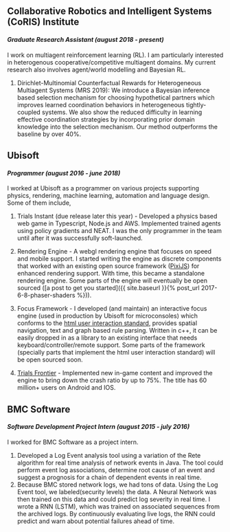 ## Collaborative Robotics and Intelligent Systems (CoRIS) Institute
#### *Graduate Research Assistant (august 2018 - present)*
I work on multiagent reinforcement learning (RL). I am particularly interested in heterogenous cooperative/competitive multiagent domains. My current research also involves agent/world modelling and Bayesian RL.

1. Dirichlet-Multinomial Counterfactual Rewards for Heterogeneous Multiagent Systems (MRS 2019): We introduce a Bayesian inference based selection mechanism for choosing hypothetical partners which improves learned coordination behaviors in heterogeneous tightly-coupled systems. We also show the reduced difficulty in learning effective coordination strategies by incorporating prior domain knowledge into the selection mechanism. Our method outperforms the baseline by over 40%.


## Ubisoft
#### *Programmer (august 2016 - june 2018)*
I worked at Ubisoft as a programmer on various projects supporting physics, rendering, machine learning, automation and language design.
Some of them include,
1. Trials Instant (due release later this year) - Developed a physics based web game in Typescript, Node.js and AWS. Implemented trained agents using policy gradients and NEAT. I was the only programmer in the team until after it was successfully soft-launched.

2. Rendering Engine - A webgl rendering engine that focuses on speed and mobile support. I started writing the engine as discrete components that worked with an existing open source framework ([PixiJS](http://www.pixijs.com/)) for enhanced rendering support. With time, this became a standalone rendering engine. Some parts of the engine will eventually be open sourced ([a post to get you started]({{ site.baseurl }}{% post_url 2017-6-8-phaser-shaders %})).    

3. Focus Framework - I developed (and maintain) an interactive focus engine (used in production by Ubisoft for microconsoles) which conforms to the [html user interaction standard](https://html.spec.whatwg.org/multipage/interaction.html), provides spatial navigation, text and graph based rule parsing. Written in c++, it can be easily dropped in as a library to an existing interface that needs keyboard/controller/remote support. Some parts of the framework (specially parts that implement the html user interaction standard) will be open sourced soon.

4. [Trials Frontier](https://www.ubisoft.com/en-us/game/trials-frontier/) -  Implemented new in-game content and improved the engine to bring down the crash ratio by up to 75%. The title has 60 million+ users on Android and IOS.


## BMC Software
#### *Software Development Project Intern  (august 2015 - july 2016)*
I worked for BMC Software as a project intern.

1. Developed a Log Event analysis tool using a variation of the Rete algorithm for real time analysis of network events in Java. The tool could perform event log associations, determine root cause of an event and suggest a prognosis for a chain of dependent events in real time. 
2. Because BMC stored network logs, we had tons of data. Using the Log Event tool, we labeled(security levels) the data. A Neural Network was then trained on this data and could predict log severity in real time. I wrote a RNN (LSTM), which was trained on associated sequences from the archived logs. By continuously evaluating live logs, the RNN could predict and warn about potential failures ahead of time.